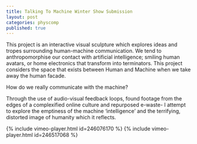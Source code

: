 ```yaml
---
title: Talking To Machine Winter Show Submission
layout: post
categories: physcomp
published: true
---
```


This project is an interactive visual sculpture which explores ideas and tropes surrounding human-machine communication. We tend to anthropomorphise our contact with artificial intelligence; smiling human avatars, or home electronics that transform into terminators. This project considers the space that exists between Human and Machine when we take away the human facade.

How do we really communicate with the machine?

Through the use of audio-visual feedback loops, found footage from the edges of a complexified online culture and repurposed e-waste- I attempt to explore the emptiness of the machine ‘intelligence’ and the terrifying, distorted image of humanity which it reflects.

{% include vimeo-player.html id=246076170 %}
{% include vimeo-player.html id=246517068 %}
